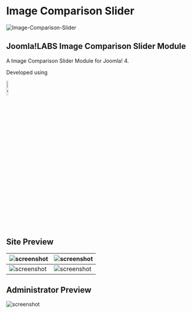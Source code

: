 Image Comparison Slider
====================
![Image-Comparison-Slider](https://user-images.githubusercontent.com/906604/91639107-82078d80-ea14-11ea-8a3c-038ee44981bc.png)

Joomla!LABS Image Comparison Slider Module
---------------------

A Image Comparison Slider Module for Joomla! 4.

Developed using

<a href="https://codyhouse.co/gem/css-jquery-image-comparison-slider" target="_blank"><img src="https://codyhouse.co/demo/style-guide-template/assets/branding/favicon-1.jpg" width="10%" alt="codyhouse.co" /></a>


Site Preview
---------------------

| ![screenshot](https://joomlalabs.sviluppo.online/images/extension/jl-image-comparison-slider/frontend-berlino-samariterstrasse.png "Joomla!LABS - Image Comparison Module frontend preview Berlino Samariterstrasse")  | ![screenshot](https://joomlalabs.sviluppo.online/images/extension/jl-image-comparison-slider/frontend-porto-beirut.jpg "Joomla!LABS - Image Comparison Module frontend preview Porto Beirut")  |
| ------------- | ------------- |
| ![screenshot](https://joomlalabs.sviluppo.online/images/extension/jl-image-comparison-slider/frontend-strada.jpg "Joomla!LABS - Image Comparison Module frontend preview Strada")  | ![screenshot](https://joomlalabs.sviluppo.online/images/extension/jl-image-comparison-slider/frontend-berlino-reichstag.png "Joomla!LABS - Image Comparison Module frontend preview Berlino Reichstag")  |


Administrator Preview
---------------------
![screenshot](https://joomlalabs.sviluppo.online/images/extension/jl-image-comparison-slider/backend-configuration.png "Joomla!LABS Image Comparison Slider Module backend configuration")
